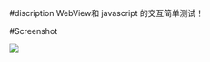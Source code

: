 #discription
WebView和 javascript 的交互简单测试！


#Screenshot

![](http://upload-images.jianshu.io/upload_images/1185684-47736feef8239212.gif?imageMogr2/auto-orient/strip)